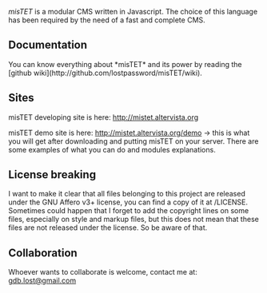 *misTET* is a modular CMS written in Javascript. The choice of this language has been required by the need of a fast and complete CMS.<br>

<h2>Documentation</h2>
You can know everything about *misTET* and its power by reading the [github wiki](http://github.com/lostpassword/misTET/wiki).

<h2>Sites</h2>
misTET developing site is here:
<a href = "http://mistet.altervista.org" target = "_blank">http://mistet.altervista.org</a>

misTET demo site is here:
<a href = "http://mistet.altervista.org/demo" target = "_blank">http://mistet.altervista.org/demo</a> -> this is what you will get after downloading and putting misTET on your server. There are some examples of what you can do and modules explanations.

<h2>License breaking</h2>
I want to make it clear that all files belonging to this project are released under the GNU Affero v3+ license, you can find a 
copy of it at /LICENSE. Sometimes could happen that I forget to add the copyright lines on some files, especially on style and
markup files, but this does not mean that these files are not released under the license. So be aware of that.

<h2>Collaboration</h2>
Whoever wants to collaborate is welcome, contact me at: <a href = "mailto:gdb.lost@gmail.com">gdb.lost@gmail.com </a>
